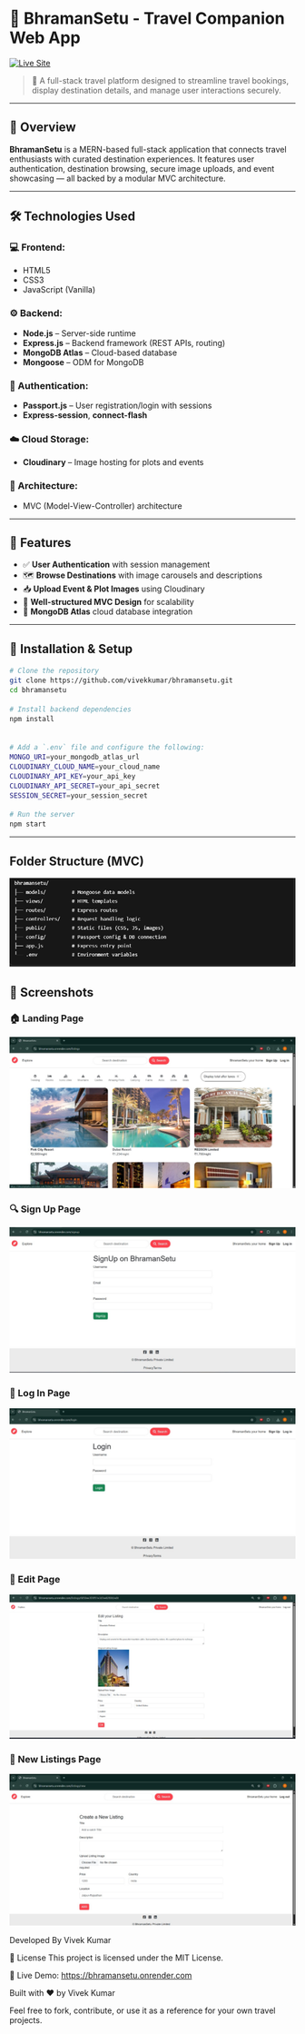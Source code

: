 # 🌉 BhramanSetu - Travel Companion Web App

[![Live Site](https://img.shields.io/badge/Live%20Demo-BhramanSetu-green?style=for-the-badge)](https://bhramansetu.onrender.com)

> 🚀 A full-stack travel platform designed to streamline travel bookings, display destination details, and manage user interactions securely.

---

## 📌 Overview

**BhramanSetu** is a MERN-based full-stack application that connects travel enthusiasts with curated destination experiences. It features user authentication, destination browsing, secure image uploads, and event showcasing — all backed by a modular MVC architecture.

---

## 🛠️ Technologies Used

### 💻 Frontend:
- HTML5
- CSS3
- JavaScript (Vanilla)

### ⚙️ Backend:
- **Node.js** – Server-side runtime
- **Express.js** – Backend framework (REST APIs, routing)
- **MongoDB Atlas** – Cloud-based database
- **Mongoose** – ODM for MongoDB

### 🔐 Authentication:
- **Passport.js** – User registration/login with sessions
- **Express-session**, **connect-flash**

### ☁️ Cloud Storage:
- **Cloudinary** – Image hosting for plots and events

### 🧱 Architecture:
- MVC (Model-View-Controller) architecture

---

## 🧰 Features

- ✅ **User Authentication** with session management
- 🗺️ **Browse Destinations** with image carousels and descriptions
- 📥 **Upload Event & Plot Images** using Cloudinary
- 🧭 **Well-structured MVC Design** for scalability
- 🧠 **MongoDB Atlas** cloud database integration



---

## 🚀 Installation & Setup

```bash
# Clone the repository
git clone https://github.com/vivekkumar/bhramansetu.git
cd bhramansetu

# Install backend dependencies
npm install


# Add a `.env` file and configure the following:
MONGO_URI=your_mongodb_atlas_url
CLOUDINARY_CLOUD_NAME=your_cloud_name
CLOUDINARY_API_KEY=your_api_key
CLOUDINARY_API_SECRET=your_api_secret
SESSION_SECRET=your_session_secret

# Run the server
npm start
```
---

##  Folder Structure (MVC)
![File Structure](Images/FileStructure.jpg)


## 📸 Screenshots

### 🏠 Landing Page
![LandingPage](Images/LandingPage.jpg)

### 🔍 Sign Up Page
![Sign Up Page](Images/SignUpPage.jpg)

### 📝 Log In Page
![Log In Page](Images/LogInPage.jpg)

### 🔐 Edit Page
![ Edit Page](Images/EditPage.jpg)

### 🔐 New Listings Page
![ New Listings Page](Images/NewListingPage.jpg)


Developed By
Vivek Kumar

📝 License
This project is licensed under the MIT License.


🔗 Live Demo: https://bhramansetu.onrender.com

Built with ❤️ by Vivek Kumar

Feel free to fork, contribute, or use it as a reference for your own travel projects.
